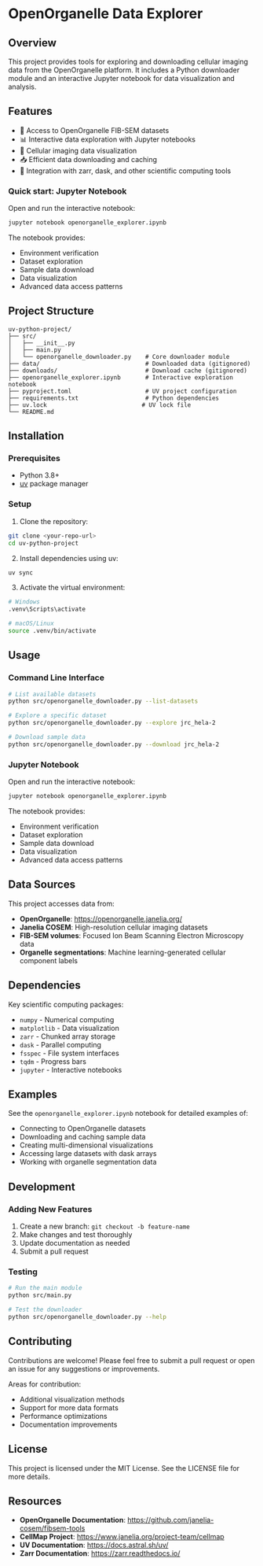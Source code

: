 # OpenOrganelle Data Explorer

## Overview
This project provides tools for exploring and downloading cellular imaging data from the OpenOrganelle platform. It includes a Python downloader module and an interactive Jupyter notebook for data visualization and analysis.

## Features
- 🔬 Access to OpenOrganelle FIB-SEM datasets
- 📊 Interactive data exploration with Jupyter notebooks
- 🎨 Cellular imaging data visualization
- 📥 Efficient data downloading and caching
- 🧮 Integration with zarr, dask, and other scientific computing tools

### Quick start: Jupyter Notebook

Open and run the interactive notebook:
```bash
jupyter notebook openorganelle_explorer.ipynb
```

The notebook provides:
- Environment verification
- Dataset exploration 
- Sample data download
- Data visualization
- Advanced data access patterns

## Project Structure
```
uv-python-project/
├── src/
│   ├── __init__.py
│   ├── main.py
│   └── openorganelle_downloader.py    # Core downloader module
├── data/                              # Downloaded data (gitignored)
├── downloads/                         # Download cache (gitignored)
├── openorganelle_explorer.ipynb       # Interactive exploration notebook
├── pyproject.toml                     # UV project configuration
├── requirements.txt                   # Python dependencies
├── uv.lock                           # UV lock file
└── README.md
```

## Installation

### Prerequisites
- Python 3.8+ 
- [uv](https://docs.astral.sh/uv/) package manager

### Setup
1. Clone the repository:
```bash
git clone <your-repo-url>
cd uv-python-project
```

2. Install dependencies using uv:
```bash
uv sync
```

3. Activate the virtual environment:
```bash
# Windows
.venv\Scripts\activate

# macOS/Linux  
source .venv/bin/activate
```

## Usage

### Command Line Interface
```bash
# List available datasets
python src/openorganelle_downloader.py --list-datasets

# Explore a specific dataset
python src/openorganelle_downloader.py --explore jrc_hela-2

# Download sample data
python src/openorganelle_downloader.py --download jrc_hela-2
```

### Jupyter Notebook
Open and run the interactive notebook:
```bash
jupyter notebook openorganelle_explorer.ipynb
```

The notebook provides:
- Environment verification
- Dataset exploration 
- Sample data download
- Data visualization
- Advanced data access patterns

## Data Sources
This project accesses data from:
- **OpenOrganelle**: https://openorganelle.janelia.org/
- **Janelia COSEM**: High-resolution cellular imaging datasets
- **FIB-SEM volumes**: Focused Ion Beam Scanning Electron Microscopy data
- **Organelle segmentations**: Machine learning-generated cellular component labels

## Dependencies
Key scientific computing packages:
- `numpy` - Numerical computing
- `matplotlib` - Data visualization  
- `zarr` - Chunked array storage
- `dask` - Parallel computing
- `fsspec` - File system interfaces
- `tqdm` - Progress bars
- `jupyter` - Interactive notebooks

## Examples
See the `openorganelle_explorer.ipynb` notebook for detailed examples of:
- Connecting to OpenOrganelle datasets
- Downloading and caching sample data
- Creating multi-dimensional visualizations
- Accessing large datasets with dask arrays
- Working with organelle segmentation data

## Development

### Adding New Features
1. Create a new branch: `git checkout -b feature-name`
2. Make changes and test thoroughly
3. Update documentation as needed
4. Submit a pull request

### Testing
```bash
# Run the main module
python src/main.py

# Test the downloader
python src/openorganelle_downloader.py --help
```

## Contributing
Contributions are welcome! Please feel free to submit a pull request or open an issue for any suggestions or improvements.

Areas for contribution:
- Additional visualization methods
- Support for more data formats
- Performance optimizations
- Documentation improvements

## License
This project is licensed under the MIT License. See the LICENSE file for more details.

## Resources
- **OpenOrganelle Documentation**: https://github.com/janelia-cosem/fibsem-tools
- **CellMap Project**: https://www.janelia.org/project-team/cellmap
- **UV Documentation**: https://docs.astral.sh/uv/
- **Zarr Documentation**: https://zarr.readthedocs.io/